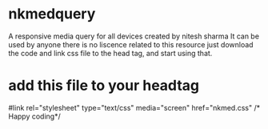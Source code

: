 # nkmedquery
A responsive media query for all devices 
created by nitesh sharma
It can be used by anyone there is no liscence
related to this resource just download the code and link css file to the head tag, and start using that.
<h1>add this file to your headtag </h1>

#link rel="stylesheet" type="text/css" media="screen" href="nkmed.css"
/* Happy coding*/
